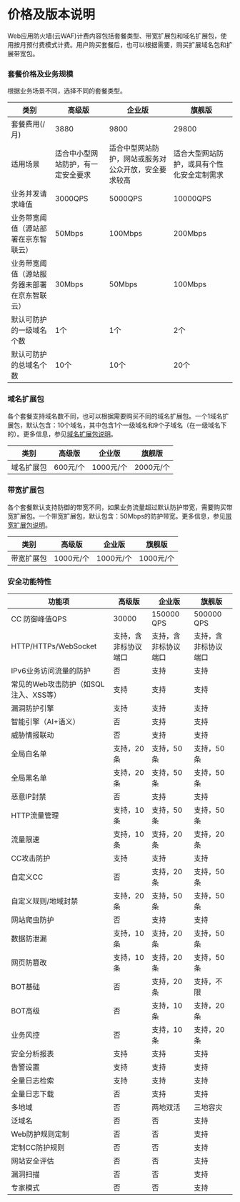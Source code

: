 # 价格及版本说明

Web应用防火墙(云WAF)计费内容包括套餐类型、带宽扩展包和域名扩展包，使用按月预付费模式计费。用户购买套餐后，也可以根据需要，购买扩展域名包和扩展带宽包。

### 套餐价格及业务规模

根据业务场景不同，选择不同的套餐类型。

| 类别                                         | 高级版                             | 企业版                                               | 旗舰版                                     |
| -------------------------------------------- | ---------------------------------- | ---------------------------------------------------- | ------------------------------------------ |
| 套餐费用(/月)                                | 3880                               | 9800                                                 | 29800                                      |
| 适用场景                                     | 适合中小型网站防护，有一定安全要求 | 适合中型网站防护，网站或服务对公众开放，安全要求较高 | 适合大型网站防护，或具有个性化安全定制需求 |
| 业务并发请求峰值                             | 3000QPS                            | 5000QPS                                              | 10000QPS                                   |
| 业务带宽阈值（源站部署在京东智联云）         | 50Mbps                             | 100Mbps                                              | 200Mbps                                    |
| 业务带宽阈值（源站服务器未部署在京东智联云） | 30Mbps                             | 50Mbps                                               | 100Mbps                                    |
| 默认可防护的一级域名个数                     | 1个                                | 1个                                                  | 2个                                        |
| 默认可防护的总域名个数                       | 10个                               | 10个                                                 | 20个                                       |

### 域名扩展包

各个套餐支持域名数不同，也可以根据需要购买不同的域名扩展包。一个1域名扩展包，默认包含：10个域名，其中包含1个一级域名和9个子域名（在一级域名下的）。更多信息，参见[域名扩展包说明](domain-Expansion-Pack.md)。

| 类别       | 高级版   | 企业版    | 旗舰版    |
| ---------- | -------- | --------- | --------- |
| 域名扩展包 | 600元/个 | 1000元/个 | 2000元/个 |

### 带宽扩展包

各个套餐默认支持防御的带宽不同，如果业务流量超过默认防护带宽，需要购买带宽扩展包。一个带宽扩展包，默认包含：50Mbps的防护带宽。更多信息，参见[带宽扩展包说明](Bandwidth-Expansion-Pack.md)。

| 类别       | 高级版    | 企业版    | 旗舰版    |
| ---------- | --------- | --------- | --------- |
| 带宽扩展包 | 1000元/个 | 1000元/个 | 1000元/个 |

### 安全功能特性

| 功能项                                | 高级版               | 企业版               | 旗舰版               |
| ------------------------------------- | -------------------- | -------------------- | -------------------- |
| CC 防御峰值QPS                        | 30000                | 150000   QPS         | 500000   QPS         |
| HTTP/HTTPs/WebSocket                  | 支持，含非标协议端口 | 支持，含非标协议端口 | 支持，含非标协议端口 |
| IPv6业务访问流量的防护                | 否                   | 支持                 | 支持                 |
| 常见的Web攻击防护（如SQL注入、XSS等） | 支持                 | 支持                 | 支持                 |
| 漏洞防护引擎                          | 支持                 | 支持                 | 支持                 |
| 智能引擎（AI+语义）                   | 否                   | 支持                 | 支持                 |
| 威胁情报联动                          | 否                   | 支持                 | 支持                 |
| 全局白名单                            | 支持，20条           | 支持，50条           | 支持，50条           |
| 全局黑名单                            | 支持，20条           | 支持，50条           | 支持，50条           |
| 恶意IP封禁                            | 否                   | 支持                 | 支持                 |
| HTTP流量管理                          | 支持，10条           | 支持，50条           | 支持，50条           |
| 流量限速                              | 支持，10条           | 支持，20条           | 支持，20条           |
| CC攻击防护                            | 支持                 | 支持                 | 支持                 |
| 自定义CC                              | 否                   | 支持，20条           | 支持，50条           |
| 自定义规则/地域封禁                   | 支持，20条           | 支持，50条           | 支持，50条           |
| 网站爬虫防护                          | 否                   | 支持                 | 支持                 |
| 数据防泄漏                            | 支持，10条           | 支持，20条           | 支持，50条           |
| 网页防篡改                            | 支持，10条           | 支持，20条           | 支持，50条           |
| BOT基础                               | 否                   | 支持，20条           | 支持，不限           |
| BOT高级                               | 否                   | 支持，10条           | 支持，20条           |
| 业务风控                              | 否                   | 支持，10条           | 支持，20条           |
| 安全分析报表                          | 支持                 | 支持                 | 支持                 |
| 告警设置                              | 支持                 | 支持                 | 支持                 |
| 全量日志检索                          | 支持                 | 支持                 | 支持                 |
| 全量日志下载                          | 否                   | 支持                 | 支持                 |
| 多地域                                | 否                   | 两地双活             | 三地容灾             |
| 泛域名                                | 否                   | 否                   | 支持                 |
| Web防护规则定制                       | 否                   | 否                   | 支持                 |
| 定制CC防护规则                        | 否                   | 否                   | 支持                 |
| 网站安全评估                          | 否                   | 否                   | 支持                 |
| 漏洞扫描                              | 否                   | 否                   | 支持                 |
| 专家模式                              | 否                   | 否                   | 支持                 |

